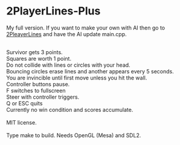 # 2PlayerLines-Plus
My full version. If you want to make your own with AI then go to [2PleayerLines](https://github.com/ZacGeurts/2playerLines) and have the AI update main.cpp.

<BR />
Survivor gets 3 points.<BR />
Squares are worth 1 point.<BR />
Do not collide with lines or circles with your head.<BR />
Bouncing circles erase lines and another appears every 5 seconds.<BR />
You are invincible until first move unless you hit the wall.<BR />
Controller buttons pause.<BR />
F switches to fullscreen<BR />
Steer with controller triggers.<BR />
Q or ESC quits<BR />
Currently no win condition and scores accumulate.<BR />
<BR />
MIT license.<BR />
<BR />
Type make to build. Needs OpenGL (Mesa) and SDL2.
